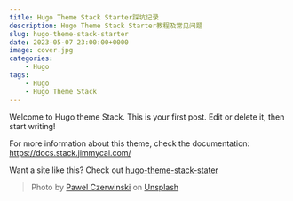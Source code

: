 ```yaml
---
title: Hugo Theme Stack Starter踩坑记录
description: Hugo Theme Stack Starter教程及常见问题
slug: hugo-theme-stack-starter
date: 2023-05-07 23:00:00+0000
image: cover.jpg
categories:
    - Hugo
tags:
    - Hugo
    - Hugo Theme Stack
---
```


Welcome to Hugo theme Stack. This is your first post. Edit or delete it, then start writing!

For more information about this theme, check the documentation: https://docs.stack.jimmycai.com/

Want a site like this? Check out [hugo-theme-stack-stater](https://github.com/CaiJimmy/hugo-theme-stack-starter)

> Photo by [Pawel Czerwinski](https://unsplash.com/@pawel_czerwinski) on [Unsplash](https://unsplash.com/)